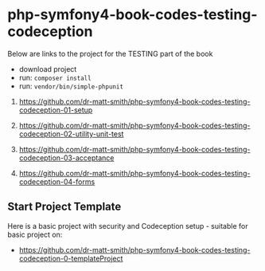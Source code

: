# php-symfony4-book-codes-testing-codeception


Below are links to the project for the TESTING part of the book

- download project
- run: `composer install`
- run: `vendor/bin/simple-phpunit`


1.  https://github.com/dr-matt-smith/php-symfony4-book-codes-testing-codeception-01-setup

2. https://github.com/dr-matt-smith/php-symfony4-book-codes-testing-codeception-02-utility-unit-test

3. https://github.com/dr-matt-smith/php-symfony4-book-codes-testing-codeception-03-acceptance

4. https://github.com/dr-matt-smith/php-symfony4-book-codes-testing-codeception-04-forms


## Start Project Template

Here is a basic project with security and Codeception setup - suitable for basic project on:

- https://github.com/dr-matt-smith/php-symfony4-book-codes-testing-codeception-0-templateProject
